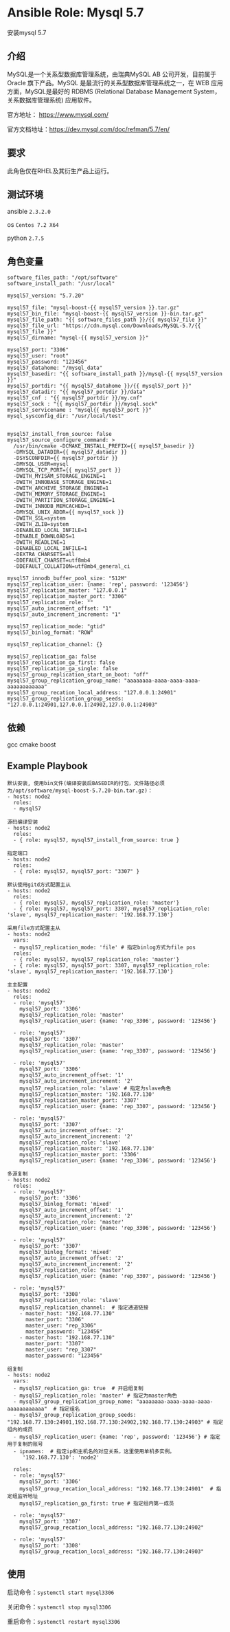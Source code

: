 # Ansible Role: Mysql 5.7

安装mysql 5.7

## 介绍
MySQL是一个关系型数据库管理系统，由瑞典MySQL AB 公司开发，目前属于 Oracle 旗下产品。MySQL 是最流行的关系型数据库管理系统之一，在 WEB 应用方面，MySQL是最好的 RDBMS (Relational Database Management System，关系数据库管理系统) 应用软件。


官方地址： https://www.mysql.com/

官方文档地址：https://dev.mysql.com/doc/refman/5.7/en/

## 要求

此角色仅在RHEL及其衍生产品上运行。

## 测试环境

ansible `2.3.2.0`

os `Centos 7.2 X64`

python `2.7.5`

## 角色变量
    software_files_path: "/opt/software"
    software_install_path: "/usr/local"

    mysql57_version: "5.7.20"

    mysql57_file: "mysql-boost-{{ mysql57_version }}.tar.gz"
    mysql57_bin_file: "mysql-boost-{{ mysql57_version }}-bin.tar.gz"
    mysql57_file_path: "{{ software_files_path }}/{{ mysql57_file }}"
    mysql57_file_url: "https://cdn.mysql.com/Downloads/MySQL-5.7/{{ mysql57_file }}"
    mysql57_dirname: "mysql-{{ mysql57_version }}"

    mysql57_port: "3306"
    mysql57_user: "root"
    mysql57_password: "123456"
    mysql57_datahome: "/mysql_data"
    mysql57_basedir: "{{ software_install_path }}/mysql-{{ mysql57_version }}"
    mysql57_portdir: "{{ mysql57_datahome }}/{{ mysql57_port }}"
    mysql57_datadir: "{{ mysql57_portdir }}/data"
    mysql57_cnf : "{{ mysql57_portdir }}/my.cnf"
    mysql57_sock : "{{ mysql57_portdir }}/mysql.sock"
    mysql57_servicename : "mysql{{ mysql57_port }}"
    mysql_sysconfig_dir: "/usr/local/test"
    

    mysql57_install_from_source: false
    mysql57_source_configure_command: >
      /usr/bin/cmake -DCMAKE_INSTALL_PREFIX={{ mysql57_basedir }}
      -DMYSQL_DATADIR={{ mysql57_datadir }}
      -DSYSCONFDIR={{ mysql57_portdir }}
      -DMYSQL_USER=mysql
      -DMYSQL_TCP_PORT={{ mysql57_port }}
      -DWITH_MYISAM_STORAGE_ENGINE=1
      -DWITH_INNOBASE_STORAGE_ENGINE=1
      -DWITH_ARCHIVE_STORAGE_ENGINE=1
      -DWITH_MEMORY_STORAGE_ENGINE=1
      -DWITH_PARTITION_STORAGE_ENGINE=1
      -DWITH_INNODB_MEMCACHED=1
      -DMYSQL_UNIX_ADDR={{ mysql57_sock }}
      -DWITH_SSL=system
      -DWITH_ZLIB=system
      -DENABLED_LOCAL_INFILE=1
      -DENABLE_DOWNLOADS=1
      -DWITH_READLINE=1
      -DENABLED_LOCAL_INFILE=1
      -DEXTRA_CHARSETS=all
      -DDEFAULT_CHARSET=utf8mb4
      -DDEFAULT_COLLATION=utf8mb4_general_ci

    mysql57_innodb_buffer_pool_size: "512M"
    mysql57_replication_user: {name: 'rep', password: '123456'}
    mysql57_replication_master: "127.0.0.1"
    mysql57_replication_master_port: "3306"
    mysql57_replication_role: ""
    mysql57_auto_increment_offset: "1"
    mysql57_auto_increment_increment: "1"

    mysql57_replication_mode: "gtid"
    mysql57_binlog_format: "ROW"

    mysql57_replication_channel: {}

    mysql57_replication_ga: false
    mysql57_replication_ga_first: false
    mysql57_replication_ga_single: false
    mysql57_group_replication_start_on_boot: "off"
    mysql57_group_replication_group_name: "aaaaaaaa-aaaa-aaaa-aaaa-aaaaaaaaaaaa"
    mysql57_group_recation_local_address: "127.0.0.1:24901"
    mysql57_group_replication_group_seeds: "127.0.0.1:24901,127.0.0.1:24902,127.0.0.1:24903"
	

## 依赖

gcc cmake boost


## Example Playbook

	默认安装, 使用bin文件(编译安装后BASEDIR的打包，文件路径必须为/opt/software/mysql-boost-5.7.20-bin.tar.gz)：
    - hosts: node2
      roles:
      - mysql57

    源码编译安装
    - hosts: node2
      roles:
      - { role: mysql57, mysql57_install_from_source: true }
      
    指定端口
    - hosts: node2
      roles:
      - { role: mysql57, mysql57_port: "3307" }

    默认使用gitd方式配置主从
    - hosts: node2
      roles:
      - { role: mysql57, mysql57_replication_role: 'master'}
      - { role: mysql57, mysql57_port: 3307, mysql57_replication_role: 'slave', mysql57_replication_master: '192.168.77.130'}

    采用file方式配置主从
    - hosts: node2
      vars:
      - mysql57_replication_mode: 'file' # 指定binlog方式为file pos
      roles:
      - { role: mysql57, mysql57_replication_role: 'master'}
      - { role: mysql57, mysql57_port: 3307, mysql57_replication_role: 'slave', mysql57_replication_master: '192.168.77.130'}

    主主配置
    - hosts: node2
      roles:
      - role: 'mysql57'
        mysql57_port: '3306'
        mysql57_replication_role: 'master'
        mysql57_replication_user: {name: 'rep_3306', password: '123456'}

      - role: 'mysql57'
        mysql57_port: '3307'
        mysql57_replication_role: 'master'
        mysql57_replication_user: {name: 'rep_3307', password: '123456'}
        
      - role: 'mysql57'
        mysql57_port: '3306'
        mysql57_auto_increment_offset: '1'
        mysql57_auto_increment_increment: '2'
        mysql57_replication_role: 'slave' # 指定为slave角色
        mysql57_replication_master: '192.168.77.130'
        mysql57_replication_master_port: '3307'
        mysql57_replication_user: {name: 'rep_3307', password: '123456'}

      - role: 'mysql57'
        mysql57_port: '3307'
        mysql57_auto_increment_offset: '2'
        mysql57_auto_increment_increment: '2'
        mysql57_replication_role: 'slave'
        mysql57_replication_master: '192.168.77.130'
        mysql57_replication_master_port: '3306'
        mysql57_replication_user: {name: 'rep_3306', password: '123456'}

    多源复制
    - hosts: node2
      roles:
      - role: 'mysql57'
        mysql57_port: '3306' 
        mysql57_binlog_format: 'mixed'
        mysql57_auto_increment_offset: '1'
        mysql57_auto_increment_increment: '2'
        mysql57_replication_role: 'master'
        mysql57_replication_user: {name: 'rep_3306', password: '123456'}

      - role: 'mysql57'
        mysql57_port: '3307'
        mysql57_binlog_format: 'mixed'
        mysql57_auto_increment_offset: '2'
        mysql57_auto_increment_increment: '2'
        mysql57_replication_role: 'master'
        mysql57_replication_user: {name: 'rep_3307', password: '123456'}
        
      - role: 'mysql57'
        mysql57_port: '3308'
        mysql57_replication_role: 'slave'
        mysql57_replication_channel:  # 指定通道链接
        - master_host: "192.168.77.130"
          master_port: "3306"
          master_user: "rep_3306"
          master_password: "123456"
        - master_host: "192.168.77.130"
          master_port: "3307"
          master_user: "rep_3307"
          master_password: "123456" 
        
    组复制
    - hosts: node2
      vars:
      - mysql57_replication_ga: true  # 开启组复制
      - mysql57_replication_role: 'master' # 指定为master角色
      - mysql57_group_replication_group_name: "aaaaaaaa-aaaa-aaaa-aaaa-aaaaaaaaaaaa"  # 指定组名
      - mysql57_group_replication_group_seeds: "192.168.77.130:24901,192.168.77.130:24902,192.168.77.130:24903" # 指定组内的成员
      - mysql57_replication_user: {name: 'rep', password: '123456'} # 指定用于复制的账号
      - ipnames:  # 指定ip和主机名的对应关系，这里使用单机多实例。
         '192.168.77.130': 'node2'

      roles:
      - role: 'mysql57'
        mysql57_port: '3306'  
        mysql57_group_recation_local_address: "192.168.77.130:24901"  # 指定组监听地址
        mysql57_replication_ga_first: true # 指定组内第一成员

      - role: 'mysql57'
        mysql57_port: '3307'
        mysql57_group_recation_local_address: "192.168.77.130:24902"
        
      - role: 'mysql57'
        mysql57_port: '3308'
        mysql57_group_recation_local_address: "192.168.77.130:24903"

       
## 使用

启动命令：`systemctl start mysql3306`

关闭命令：`systemctl stop mysql3306`

重启命令：`systemctl restart mysql3306`
